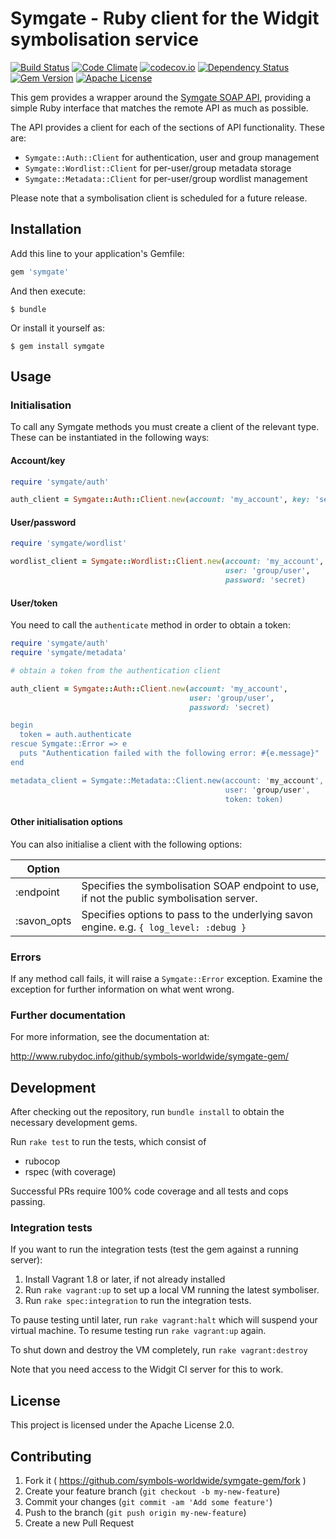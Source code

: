# Symgate - Ruby client for the Widgit symbolisation service

[![Build Status](https://travis-ci.org/symbols-worldwide/symgate-gem.svg?branch=master)](https://travis-ci.org/symbols-worldwide/symgate-gem)
[![Code Climate](https://codeclimate.com/github/symbols-worldwide/symgate-gem.svg)](https://codeclimate.com/github/symbols-worldwide/symgate-gem)
[![codecov.io](http://codecov.io/github/symbols-worldwide/symgate-gem/coverage.svg?branch=master)](http://codecov.io/github/symbols-worldwide/symgate-gem?branch=master)
[![Dependency Status](https://gemnasium.com/badges/github.com/symbols-worldwide/symgate-gem.svg)](https://gemnasium.com/github.com/symbols-worldwide/symgate-gem)
[![Gem Version](https://badge.fury.io/rb/symgate.svg)](https://badge.fury.io/rb/symgate)
[![Apache License](https://img.shields.io/github/license/symbols-worldwide/symgate-gem.svg)](https://www.apache.org/licenses/LICENSE-2.0)

This gem provides a wrapper around the [Symgate SOAP API](https://ws.widgitonline.com/schema/symboliser.wsdl),
providing a simple Ruby interface that matches the remote API as much as possible.

The API provides a client for each of the sections of API functionality. These are:

* `Symgate::Auth::Client` for authentication, user and group management
* `Symgate::Wordlist::Client` for per-user/group metadata storage
* `Symgate::Metadata::Client` for per-user/group wordlist management

Please note that a symbolisation client is scheduled for a future release.

## Installation

Add this line to your application's Gemfile:

```ruby
gem 'symgate'
```

And then execute:

    $ bundle

Or install it yourself as:

    $ gem install symgate

## Usage

### Initialisation

To call any Symgate methods you must create a client of the relevant type. These can
be instantiated in the following ways:

#### Account/key

```ruby
require 'symgate/auth'

auth_client = Symgate::Auth::Client.new(account: 'my_account', key: 'secret')
```

#### User/password

```ruby
require 'symgate/wordlist'

wordlist_client = Symgate::Wordlist::Client.new(account: 'my_account', 
                                                user: 'group/user',
                                                password: 'secret)
```

#### User/token

You need to call the `authenticate` method in order to obtain a token:

```ruby
require 'symgate/auth'
require 'symgate/metadata'

# obtain a token from the authentication client

auth_client = Symgate::Auth::Client.new(account: 'my_account', 
                                        user: 'group/user',
                                        password: 'secret)

begin
  token = auth.authenticate
rescue Symgate::Error => e
  puts "Authentication failed with the following error: #{e.message}"
end

metadata_client = Symgate::Metadata::Client.new(account: 'my_account',
                                                user: 'group/user',
                                                token: token)
```

#### Other initialisation options

You can also initialise a client with the following options:

| Option      |     |
| ----------- | --- |
| :endpoint   | Specifies the symbolisation SOAP endpoint to use, if not the public symbolisation server. |
| :savon_opts | Specifies options to pass to the underlying savon engine. e.g. `{ log_level: :debug }` |

### Errors

If any method call fails, it will raise a `Symgate::Error` exception. Examine the exception for further information
on what went wrong.

### Further documentation

For more information, see the documentation at:

<http://www.rubydoc.info/github/symbols-worldwide/symgate-gem/>

## Development

After checking out the repository, run `bundle install` to obtain the necessary development gems.

Run `rake test` to run the tests, which consist of
* rubocop
* rspec (with coverage)

Successful PRs require 100% code coverage and all tests and cops passing. 

### Integration tests

If you want to run the integration tests (test the gem against a running server):
1. Install Vagrant 1.8 or later, if not already installed
2. Run `rake vagrant:up` to set up a local VM running the latest symboliser.
3. Run `rake spec:integration` to run the integration tests.

To pause testing until later, run `rake vagrant:halt` which will suspend your virtual machine. To resume testing run `rake vagrant:up` again.

To shut down and destroy the VM completely, run `rake vagrant:destroy`

Note that you need access to the Widgit CI server for this to work.

## License

This project is licensed under the Apache License 2.0.

## Contributing

1. Fork it ( https://github.com/symbols-worldwide/symgate-gem/fork )
2. Create your feature branch (`git checkout -b my-new-feature`)
3. Commit your changes (`git commit -am 'Add some feature'`)
4. Push to the branch (`git push origin my-new-feature`)
5. Create a new Pull Request
